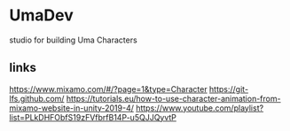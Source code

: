 # UmaDev
studio for building Uma Characters

## links
https://www.mixamo.com/#/?page=1&type=Character
https://git-lfs.github.com/
https://tutorials.eu/how-to-use-character-animation-from-mixamo-website-in-unity-2019-4/
https://www.youtube.com/playlist?list=PLkDHFObfS19zFVfbrfB14P-u5QJJQyvtP


